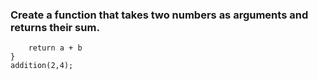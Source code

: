 ### Create a function that takes two numbers as arguments and returns their sum.

``` function addition(a, b) {
	return a + b
}
addition(2,4);

